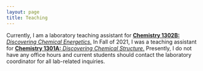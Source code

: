 ```yaml
---
layout: page
title: Teaching
---
```



Currently, I am a laboratory teaching assistant for [**Chemistry 1302B:** *Discovering Chemical Energetics.*](https://www.uwo.ca/chem/undergraduate/current_students/course_information/index.html) In Fall of 2021, I was a teaching assistant for [**Chemistry 1301A:** *Discovering Chemical Structure.*](https://www.uwo.ca/chem/undergraduate/current_students/course_information/index.html)
Presently, I do not have any office hours and current students should contact the laboratory coordinator for all lab-related inquiries.

